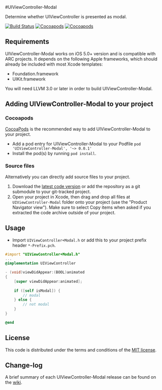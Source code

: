#UIViewController-Modal

Determine whether UIViewController is presented as modal.

[![Build Status](https://api.travis-ci.org/NZN/UIViewController-Modal.png)](https://api.travis-ci.org/NZN/UIViewController-Modal.png)
[![Cocoapods](https://cocoapod-badges.herokuapp.com/v/UIViewController-Modal/badge.png)](http://beta.cocoapods.org/?q=name%3Auiviewcontroller%20name%3Amodal%2A)
[![Cocoapods](https://cocoapod-badges.herokuapp.com/p/UIViewController-Modal/badge.png)](http://beta.cocoapods.org/?q=name%3Auiviewcontroller%20name%3Amodal%2A)

## Requirements

UIViewController-Modal works on iOS 5.0+ version and is compatible with ARC projects. It depends on the following Apple frameworks, which should already be included with most Xcode templates:

* Foundation.framework
* UIKit.framework

You will need LLVM 3.0 or later in order to build UIViewController-Modal.

## Adding UIViewController-Modal to your project

### Cocoapods

[CocoaPods](http://cocoapods.org) is the recommended way to add UIViewController-Modal to your project.

* Add a pod entry for UIViewController-Modal to your Podfile `pod 'UIViewController-Modal', '~> 0.0.1'`
* Install the pod(s) by running `pod install`.

### Source files

Alternatively you can directly add source files to your project.

1. Download the [latest code version](https://github.com/NZN/UIViewController-Modal/archive/master.zip) or add the repository as a git submodule to your git-tracked project.
2. Open your project in Xcode, then drag and drop all files at `UIViewController-Modal` folder onto your project (use the "Product Navigator view"). Make sure to select Copy items when asked if you extracted the code archive outside of your project.

## Usage

* Import `UIViewController+Modal.h` or add this to your project prefix header `*-Prefix.pch`.

```objective-c
#import "UIViewController+Modal.h"
...
@implementation UIViewController

- (void)viewDidAppear:(BOOL)animated
{
    [super viewDidAppear:animated];
    
    if ([self isModal]) {
        // modal
    } else {
        // not modal
    }
}

@end
```

## License

This code is distributed under the terms and conditions of the [MIT license](LICENSE).

## Change-log

A brief summary of each UIViewController-Modal release can be found on the [wiki](https://github.com/NZN/UIViewController-Modal/wiki/Change-log).